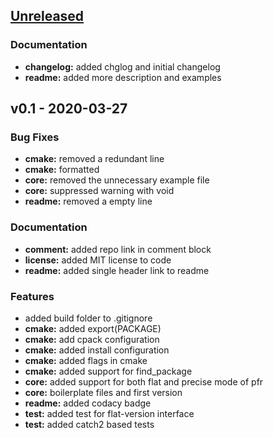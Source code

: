 <a name="unreleased"></a>
## [Unreleased]

### Documentation
- **changelog:** added chglog and initial changelog
- **readme:** added more description and examples


<a name="v0.1"></a>
## v0.1 - 2020-03-27
### Bug Fixes
- **cmake:** removed a redundant line
- **cmake:** formatted
- **core:** removed the unnecessary example file
- **core:** suppressed warning with void
- **readme:** removed a empty line

### Documentation
- **comment:** added repo link in comment block
- **license:** added MIT license to code
- **readme:** added single header link to readme

### Features
- added build folder to .gitignore
- **cmake:** added export(PACKAGE)
- **cmake:** add cpack configuration
- **cmake:** added install configuration
- **cmake:** added flags in cmake
- **cmake:** added support for find_package
- **core:** added support for both flat and precise mode of pfr
- **core:** boilerplate files and first version
- **readme:** added codacy badge
- **test:** added test for flat-version interface
- **test:** added catch2 based tests


[Unreleased]: https://github.com/Maverobot/struct_magic/compare/v0.1...HEAD

